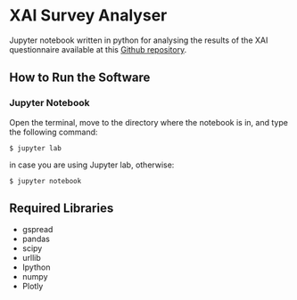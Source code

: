 # XAI Survey Analyser

Jupyter notebook written in python for analysing the results of the XAI questionnaire available at this [Github repository](https://github.com/marcozenere/XAI_Survey).

## How to Run the Software

### Jupyter Notebook

Open the terminal, move to the directory where the notebook is in, and type the following command:

```
$ jupyter lab
```

in case you are using Jupyter lab, otherwise: 

```
$ jupyter notebook
```

## Required Libraries

- gspread
- pandas
- scipy
- urllib
- Ipython
- numpy
- Plotly